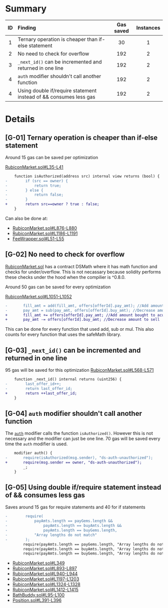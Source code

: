 # Summary
|ID     | Finding| Gas saved | Instances |
|:----: | :---           |  :----:         |:----:         |
|1       |Ternary operation is cheaper than if-else statement|30| 1 |
|2       |No need to check for overflow|192| 2 |
|3       |`_next_id()` can be incremented and returned in one line|192| 2 |
|4       |`auth` modifier shouldn't call another function|192| 2 |
|4       |Using double if/require statement instead of && consumes less gas|192| 2 |


# Details
## [G-01] Ternary operation is cheaper than if-else statement
Around 15 gas can be saved per optimization

[RubiconMarket.sol#L35-L41](https://github.com/code-423n4/2023-04-rubicon/blob/main/contracts/RubiconMarket.sol#L35-L41)
```diff
    function isAuthorized(address src) internal view returns (bool) {
-        if (src == owner) {
-            return true;
-        } else {
-            return false;
-        }
+        return src==owner ? true : false;
    }
```
Can also be done at:
- [RubiconMarket.sol#L876-L880](https://github.com/code-423n4/2023-04-rubicon/blob/main/contracts/RubiconMarket.sol#L876-L880)
- [RubiconMarket.sol#L1186-L1191](https://github.com/code-423n4/2023-04-rubicon/blob/main/contracts/RubiconMarket.sol#L1186-L1191)
- [FeeWrapper.sol#L51-L55](https://github.com/code-423n4/2023-04-rubicon/blob/main/contracts/utilities/FeeWrapper.sol#L51-L55)
## [G-02] No need to check for overflow
[RubiconMarket.sol](https://github.com/code-423n4/2023-04-rubicon/blob/main/contracts/RubiconMarket.sol#L46-L56) has a contract DSMath where it has math function and checks for under/overflow. This is not necassary because solidity performs these checks under the hood when the compilier is ^0.8.0.

Around 50 gas can be saved for every optimization

[RubiconMarket.sol#L1051-L1052](https://github.com/code-423n4/2023-04-rubicon/blob/main/contracts/RubiconMarket.sol#L1051-L1052)
```diff
-       fill_amt = add(fill_amt, offers[offerId].pay_amt); //Add amount bought to acumulator
-       pay_amt = sub(pay_amt, offers[offerId].buy_amt); //Decrease amount to sell
+       fill_amt += offers[offerId].pay_amt; //Add amount bought to acumulator
+       pay_amt -= offers[offerId].buy_amt; //Decrease amount to sell
```
This can be done for every function that used add, sub or mul. This also counts for every function that uses the safeMath library.
## [G-03] `_next_id()` can be incremented and returned in one line
95 gas will be saved for this optimization
[RubiconMarket.sol#L568-L571](https://github.com/code-423n4/2023-04-rubicon/blob/main/contracts/RubiconMarket.sol#L568-L571)
```diff
    function _next_id() internal returns (uint256) {
-        last_offer_id++;
-        return last_offer_id;
+        return ++last_offer_id;
    }
```
## [G-04] `auth` modifier shouldn't call another function
The [`auth`](https://github.com/code-423n4/2023-04-rubicon/blob/main/contracts/RubiconMarket.sol#L30-L33) modifier calls the function `isAuthorized()`. However this is not necessary and the modifier can just be one line. 70 gas will be saved every time the `auth` modifier is used.
```diff
    modifier auth() {
-       require(isAuthorized(msg.sender), "ds-auth-unauthorized");
+       require(msg.sender == owner, "ds-auth-unauthorized");
        _;
    }
```
## [G-05] Using double if/require statement instead of && consumes less gas
Saves around 15 gas for require statements and 40 for if statements
```diff
-        require(
-            payAmts.length == payGems.length &&
-                payAmts.length == buyAmts.length &&
-                payAmts.length == buyGems.length,
-            "Array lengths do not match"
-        );
        require(payAmts.length == payGems.length, "Array lengths do not match");
        require(payAmts.length == buyAmts.length, "Array lengths do not match");
        require(payAmts.length == buyGems.length, "Array lengths do not match");
```

- [RubiconMarket.sol#L349](https://github.com/code-423n4/2023-04-rubicon/blob/main/contracts/RubiconMarket.sol#L349)
- [RubiconMarket.sol#L893-L897](https://github.com/code-423n4/2023-04-rubicon/blob/main/contracts/RubiconMarket.sol#L893-L897)
- [RubiconMarket.sol#L940-L944](https://github.com/code-423n4/2023-04-rubicon/blob/main/contracts/RubiconMarket.sol#L940-L944)
- [RubiconMarket.sol#L1197-L1203](https://github.com/code-423n4/2023-04-rubicon/blob/main/contracts/RubiconMarket.sol#L1197-L1203)
- [RubiconMarket.sol#L1324-L1328](https://github.com/code-423n4/2023-04-rubicon/blob/main/contracts/RubiconMarket.sol#L1324-L1328)
- [RubiconMarket.sol#L1412-L1415](https://github.com/code-423n4/2023-04-rubicon/blob/main/contracts/RubiconMarket.sol#L1412-L1415)
- [BathBuddy.sol#L95-L100](https://github.com/code-423n4/2023-04-rubicon/blob/main/contracts/periphery/BathBuddy.sol#L95-L100)
- [Position.sol#L391-L396](https://github.com/code-423n4/2023-04-rubicon/blob/main/contracts/utilities/poolsUtility/Position.sol#L391-L396)